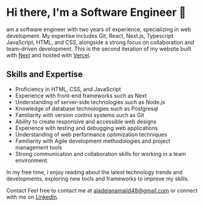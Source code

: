 # Hi there, I'm a Software Engineer 👋

 am a software engineer with two years of experience, specializing in web development. My expertise includes Git, React, Next.js, Typescript JavaScript, HTML, and CSS, alongside a strong focus on collaboration and team-driven development. This is the second iteration of my website built with [Next](https://nextjs.org/) and hosted with [Vercel](https://vercel.com/).

## Skills and Expertise

- Proficiency in HTML, CSS, and JavaScript
- Experience with front-end frameworks such as Next
- Understanding of server-side technologies such as Node.js
- Knowledge of database technologies such as Postgresql
- Familiarity with version control systems such as Git
- Ability to create responsive and accessible web designs
- Experience with testing and debugging web applications
- Understanding of web performance optimization techniques
- Familiarity with Agile development methodologies and project management tools
- Strong communication and collaboration skills for working in a team environment.

In my free time, I enjoy reading about the latest technology trends and developments, exploring new tools and frameworks to improve my skills.

Contact
Feel free to contact me at [aladejanamajid48@gmail.com](aladejanamajid48@gmail.com) or connect with me on [LinkedIn](https://www.linkedin.com/in/abdul-majid-aladejana/).